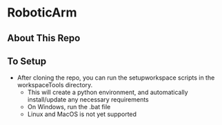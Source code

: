 # RoboticArm

## About This Repo

## To Setup
- After cloning the repo, you can run the setupworkspace scripts in the workspaceTools directory.
    - This will create a python environment, and automatically install/update any necessary requirements
    - On Windows, run the .bat file
    - Linux and MacOS is not yet supported

